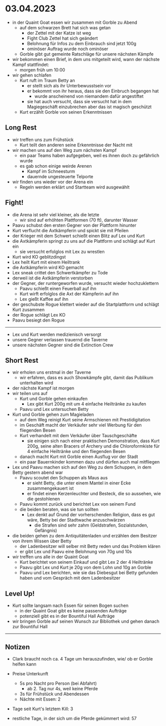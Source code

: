 # 03.04.2023
- in der Quaint Goat essen wir zusammen mit Gorble zu Abend
	- auf dem schwarzen Brett hat sich was getan
		- der Zettel mit der Katze ist weg
		- Fight Club Zettel hat sich geändert
		- Belohnung für Infos zu dem Einbrauch sind jetzt 100g
		- ominöser Auftrag wurde noch ominöser
	- Gorble gibt gut gemeinte Ratschläge für unsere nächsten Kämpfe
- wir bekommen einen Brief, in dem uns mitgeteilt wird, wann der nächste Kampf stattfindet:
	- morgen früh um 10:00
- wir gehen schlafen
	- Kurt ruft im Traum Betty an
		- er stellt sich als ihr Unterbewusstsein vor
		- er bekommt von ihr heraus, dass sie den Einbruch begangen hat
			- wurde anscheinend von niemandem dafür angestiftet
		- sie hat auch versucht, dass sie versucht hat in dem Magiegeschäft einzubrechen aber das ist magisch geschützt
	- Kurt erzählt Gorble von seinen Erkenntnissen

## Long Rest
- wir treffen uns zum Frühstück
	- Kurt teilt den anderen seine Erkenntnisse der Nacht mit
- wir machen uns auf den Weg zum nächsten Kampf
	- ein paar Teams haben aufgegeben, weil es ihnen doch zu gefährlich wurde
	- es gab schon einige weirde Arenen
		- Kampf im Schneesturm
		- dauernde ungesteuerte Telporte
- wir finden uns wieder vor der Arena ein
	- Regeln werden erklärt und Startteam wird ausgewählt

## Fight!
- die Arena ist sehr viel kleiner, als die letzte
	- wir sind auf erhöhten Plattformen (70 ft), darunter Wasser
- Paavu schubst den ersten Gegner von der Plattform hinunter
- Kurt verflucht die Axtkämpferin und spickt sie mit Pfeilen
- der Krieger mit dem Schwert schießt einen Blitz auf Lex und Kurt
- die Axtkämpferin springt zu uns auf die Plattform und schlägt auf Kurt ein
	- sie versucht erfolglos mit Lex zu wrestlen
- Kurt wird KO geblitzdingst
- Lex heilt Kurt mit einem Heiltrank
- die Axtkämpferin wird KO gemacht
- Lex sneak crittet den Schwertkämpfer zu Tode
- derweil ist die Axtkämpferin verstorben
- der Gegner, der runtergeworfen wurde, versucht wieder hochzuklettern
	- Paavu schießt einen Feuerball auf ihn
	- Kurt wirft erfolglos die Axt der Kämpferin auf ihn
	- Lex gießt Kaffee auf ihn
- der geschubste Rogue klettert wieder auf die Startplattform und schlägt Kurt zusammen
- der Rogue schlägt Lex KO
- Paavu besiegt den Rogue

---

- Lex und Kurt werden medizienisch versorgt
- unsere Gegner verlassen trauernd die Taverne
- unsere nächsten Gegner sind die Extinction Crew

## Short Rest
- wir erholen uns erstmal in der Taverne
	- wir erfahren, dass es auch Showkämpfe gibt, damit das Publikum unterhalten wird
- der nächste Kampf ist morgen
- wir teilen uns auf
	- Kurt und Gorble gehen einkaufen
		- Lex gibt Kurt 200g mit um 4 einfache Heiltränke zu kaufen
	- Paavu und Lex untersuchen Betty
- Kurt und Gorble gehen zum Magieladen
	- auf dem Weg reinigt Kurt seine Armschienen mit Prestidigitation
	- im Geschäft macht der Verkäufer sehr viel Werbung für den fliegenden Besen
	- Kurt verhandelt mit dem Verkäufer über Tauschgeschäfte
		- sie einigen sich nach einer praktischen Demonstration, dass Kurt 200g, seine alten Bracers of Archery und die Chloroformkiste für 4 einfache Heiltränke und den fliegenden Besen
	- danach macht Kurt mit Gorble einen Ausflug vor der Stadt
	- ein paar Bauernkinder kommen dazu und dürfen auch mal mitfliegen
- Lex und Paavu machen sich auf den Weg zu dem Schuppen, in dem Betty gestern abend war
	- Paavu scoutet den Schuppen als Maus aus
		- er sieht Betty, die unter einem Mantel in einer Ecke zusammengekauert ist
		- er findet einen Kerzenleuchter und Besteck, die so aussehen, wie die gestohlenen
	- Paavu kommt zurück und berichtet Lex von seinem Fund
	- die beiden beraten, was sie tun sollten
		- Lex denkt auf Grund der vorherschenden Religion, dass es gut wäre, Betty bei der Stadtwache anzuschwärzen
			- die Strafen sind sehr zahm (Geldstrafen, Sozialstunden, Gefängnis)
- die beiden gehen zu dem Antiquitätenladen und erzählen dem Besitzer von ihrem Wissen über Betty
	- der Ladenbesitzer will selber mit Betty reden und das Problem klären
	- er gibt Lex und Paavu eine Belohnung von 70g und 10s
- wir treffen uns alle in der Quaint Goat
	- Kurt berichtet von seinem Einkauf und gibt Lex 2 der 4 Heiltränke
	- Paavu gibt Lex und Kurt je 20g von dem Lohn und 10g an Gorble
	- Paavu und Lex berichten, wie sie das Diebesgut bei Betty gefunden haben und vom Gespräch mit dem Ladenbesitzer

## Level Up!
- Kurt sollte langsam nach Essen für seinen Bogen suchen
	- in der Quaint Goat gibt es keine passenden Aufträge
	- potenziell gibt es in der Bountiful Hall Aufträge
- wir bringen Gorble auf seinen Wunsch zur Bibliothek und gehen danach zur Bountiful Hall

---
## Notizen
- Clark braucht noch ca. 4 Tage um herauszufinden, wie/ ob er Gorble helfen kann

- Preise Unterkunft
	- 5s pro Nacht pro Person (bei Abfahrt)
		- ab 2. Tag nur 4s, weil keine Pferde
	- 3s für Frühstück und Abendessen
	- Nächte mit Essen: 2

- Tage seit Kurt's letztem Kill: 3
- restliche Tage, in der sich um die Pferde gekümmert wird: 57